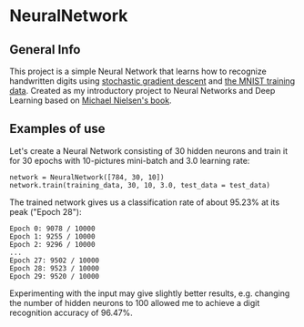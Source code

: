 # NeuralNetwork
## General Info
This project is a simple Neural Network that learns how to recognize handwritten digits using [stochastic gradient descent](https://en.wikipedia.org/wiki/Stochastic_gradient_descent) and [the MNIST training data](http://yann.lecun.com/exdb/mnist/). Created as my introductory project to Neural Networks and Deep Learning based on [Michael Nielsen's book](http://neuralnetworksanddeeplearning.com/index.html).
## Examples of use
Let's create a Neural Network consisting of 30 hidden neurons and train it for 30 epochs with 10-pictures mini-batch and 3.0 learning rate:
```
network = NeuralNetwork([784, 30, 10])
network.train(training_data, 30, 10, 3.0, test_data = test_data)
```
The trained network gives us a classification rate of about 95.23% at its peak ("Epoch 28"):
```
Epoch 0: 9078 / 10000
Epoch 1: 9255 / 10000
Epoch 2: 9296 / 10000
...
Epoch 27: 9502 / 10000
Epoch 28: 9523 / 10000
Epoch 29: 9520 / 10000
```
Experimenting with the input may give slightly better results, e.g. changing the number of hidden neurons to 100 allowed me to achieve a digit recognition accuracy of 96.47%.